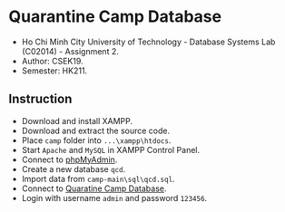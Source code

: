 # Quarantine  Camp Database
- Ho Chi Minh City University of Technology - Database Systems Lab (C02014) - Assignment 2.
- Author: CSEK19.
- Semester: HK211.

## Instruction
- Download and install XAMPP.
- Download and extract the source code.
- Place `camp`  folder into `...\xampp\htdocs`.
- Start `Apache` and `MySQL` in XAMPP Control Panel.
- Connect to [phpMyAdmin](http://localhost/phpmyadmin/).
- Create a new database `qcd`.
- Import data from `camp-main\sql\qcd.sql`.
- Connect to [Quaratine Camp Database](http://localhost/camp/).
- Login with username `admin` and password `123456`.